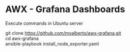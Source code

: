 # AWX - Grafana Dashboards

Execute commands in Ubuntu server

git clone https://github.com/mvalberto/awx-grafana.git </br>
cd awx-grafana </br>
ansible-playbook install_node_exporter.yaml
